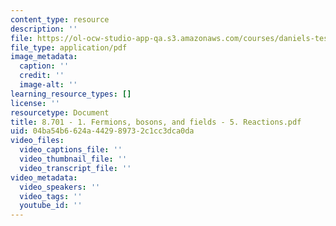 ```yaml
---
content_type: resource
description: ''
file: https://ol-ocw-studio-app-qa.s3.amazonaws.com/courses/daniels-test-v4-8701/8.701%20-%201.%20Fermions%2C%20bosons%2C%20and%20fields%20-%205.%20Reactions.pdf
file_type: application/pdf
image_metadata:
  caption: ''
  credit: ''
  image-alt: ''
learning_resource_types: []
license: ''
resourcetype: Document
title: 8.701 - 1. Fermions, bosons, and fields - 5. Reactions.pdf
uid: 04ba54b6-624a-4429-8973-2c1cc3dca0da
video_files:
  video_captions_file: ''
  video_thumbnail_file: ''
  video_transcript_file: ''
video_metadata:
  video_speakers: ''
  video_tags: ''
  youtube_id: ''
---
```

